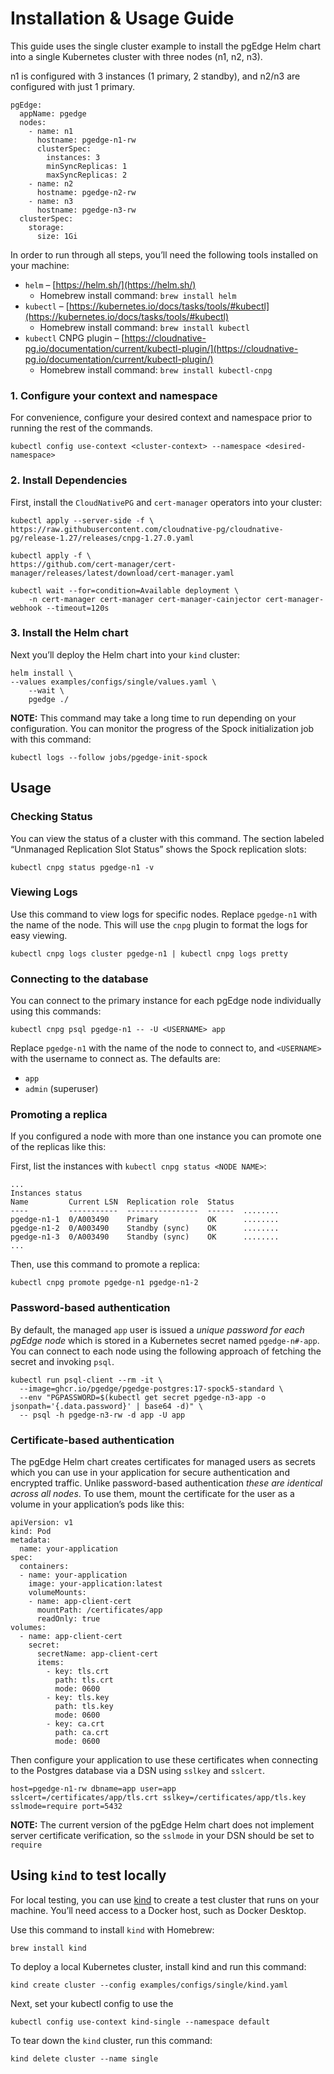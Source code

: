# Installation & Usage Guide

This guide uses the single cluster example to install the pgEdge Helm chart into a single Kubernetes cluster with three nodes (n1, n2, n3). 

n1 is configured with 3 instances (1 primary, 2 standby), and n2/n3 are configured with just 1 primary.

```
pgEdge:
  appName: pgedge
  nodes:
    - name: n1
      hostname: pgedge-n1-rw
      clusterSpec: 
        instances: 3
        minSyncReplicas: 1
        maxSyncReplicas: 2
    - name: n2
      hostname: pgedge-n2-rw
    - name: n3
      hostname: pgedge-n3-rw
  clusterSpec:
    storage:
      size: 1Gi
```

In order to run through all steps, you’ll need the following tools installed on your machine:

- `helm` – [https://helm.sh/](https://helm.sh/)  
  - Homebrew install command: `brew install helm`
- `kubectl` – [https://kubernetes.io/docs/tasks/tools/#kubectl](https://kubernetes.io/docs/tasks/tools/#kubectl)  
  - Homebrew install command: `brew install kubectl`
- `kubectl` CNPG plugin – [https://cloudnative-pg.io/documentation/current/kubectl-plugin/](https://cloudnative-pg.io/documentation/current/kubectl-plugin/)  
  - Homebrew install command: `brew install kubectl-cnpg`

### 1\. Configure your context and namespace

For convenience, configure your desired context and namespace prior to running the rest of the commands.

```shell
kubectl config use-context <cluster-context> --namespace <desired-namespace>
```

### 2\. Install Dependencies

First, install the `CloudNativePG` and `cert-manager` operators into your cluster:

```shell
kubectl apply --server-side -f \
https://raw.githubusercontent.com/cloudnative-pg/cloudnative-pg/release-1.27/releases/cnpg-1.27.0.yaml
```

```shell
kubectl apply -f \
https://github.com/cert-manager/cert-manager/releases/latest/download/cert-manager.yaml
```

```shell
kubectl wait --for=condition=Available deployment \
	-n cert-manager cert-manager cert-manager-cainjector cert-manager-webhook --timeout=120s
```

### 3\. Install the Helm chart

Next you’ll deploy the Helm chart into your `kind` cluster:

```shell
helm install \
--values examples/configs/single/values.yaml \
	--wait \
	pgedge ./
```

**NOTE:** This command may take a long time to run depending on your configuration. You can monitor the progress of the Spock initialization job with this command:

```shell
kubectl logs --follow jobs/pgedge-init-spock
```

## Usage

### Checking Status

You can view the status of a cluster with this command. The section labeled “Unmanaged Replication Slot Status” shows the Spock replication slots:

```shell
kubectl cnpg status pgedge-n1 -v
```

### Viewing Logs

Use this command to view logs for specific nodes. Replace `pgedge-n1` with the name of the node. This will use the `cnpg` plugin to format the logs for easy viewing.

```shell
kubectl cnpg logs cluster pgedge-n1 | kubectl cnpg logs pretty
```

### Connecting to the database

You can connect to the primary instance for each pgEdge node individually using this commands:

```shell
kubectl cnpg psql pgedge-n1 -- -U <USERNAME> app
```

Replace `pgedge-n1` with the name of the node to connect to, and `<USERNAME>` with the username to connect as. The defaults are:

- `app`  
- `admin` (superuser)

### Promoting a replica

If you configured a node with more than one instance you can promote one of the replicas like this:

First, list the instances with `kubectl cnpg status <NODE NAME>`:

```
...
Instances status
Name         Current LSN  Replication role  Status  
----         -----------  ----------------  ------  ........
pgedge-n1-1  0/A003490    Primary           OK      ........
pgedge-n1-2  0/A003490    Standby (sync)    OK      ........
pgedge-n1-3  0/A003490    Standby (sync)    OK      ........
...
```

Then, use this command to promote a replica:

```shell
kubectl cnpg promote pgedge-n1 pgedge-n1-2
```

### Password-based authentication

By default, the managed `app` user is issued a *unique password for each pgEdge node* which is stored in a Kubernetes secret named `pgedge-n#-app`. You can connect to each node using the following approach of fetching the secret and invoking `psql`.

```
kubectl run psql-client --rm -it \
  --image=ghcr.io/pgedge/pgedge-postgres:17-spock5-standard \
  --env "PGPASSWORD=$(kubectl get secret pgedge-n3-app -o jsonpath='{.data.password}' | base64 -d)" \
  -- psql -h pgedge-n3-rw -d app -U app
```

### Certificate-based authentication

The pgEdge Helm chart creates certificates for managed users as secrets which you can use in your application for secure authentication and encrypted traffic. Unlike password-based authentication *these are identical across all nodes*. To use them, mount the certificate for the user as a volume in your application’s pods like this:

```
apiVersion: v1
kind: Pod
metadata:
  name: your-application
spec:
  containers:
  - name: your-application
    image: your-application:latest
    volumeMounts:
    - name: app-client-cert
      mountPath: /certificates/app
      readOnly: true
volumes:
  - name: app-client-cert
    secret:
      secretName: app-client-cert
      items:
        - key: tls.crt
          path: tls.crt
          mode: 0600
        - key: tls.key
          path: tls.key
          mode: 0600
        - key: ca.crt
          path: ca.crt
          mode: 0600
```

Then configure your application to use these certificates when connecting to the Postgres database via a DSN using `sslkey` and `sslcert`.

`host=pgedge-n1-rw dbname=app user=app sslcert=/certificates/app/tls.crt sslkey=/certificates/app/tls.key sslmode=require port=5432`

**NOTE:** The current version of the pgEdge Helm chart does not implement server certificate verification, so the `sslmode` in your DSN should be set to `require`

## Using `kind` to test locally

For local testing, you can use [kind](https://kind.sigs.k8s.io) to create a test cluster that runs on your machine. You’ll need access to a Docker host, such as Docker Desktop.

Use this command to install `kind` with Homebrew:

```
brew install kind
```

To deploy a local Kubernetes cluster, install kind and run this command:

```shell
kind create cluster --config examples/configs/single/kind.yaml
```

Next, set your kubectl config to use the 

```shell
kubectl config use-context kind-single --namespace default
```

To tear down the `kind` cluster, run this command:

```shell
kind delete cluster --name single
```